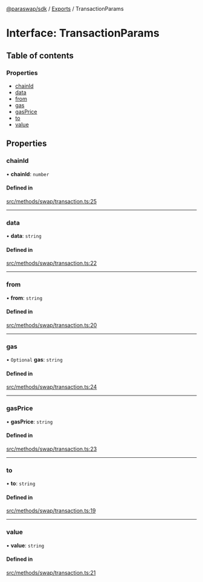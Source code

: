 [@paraswap/sdk](../README.md) / [Exports](../modules.md) / TransactionParams

# Interface: TransactionParams

## Table of contents

### Properties

- [chainId](TransactionParams.md#chainid)
- [data](TransactionParams.md#data)
- [from](TransactionParams.md#from)
- [gas](TransactionParams.md#gas)
- [gasPrice](TransactionParams.md#gasprice)
- [to](TransactionParams.md#to)
- [value](TransactionParams.md#value)

## Properties

### chainId

• **chainId**: `number`

#### Defined in

[src/methods/swap/transaction.ts:25](https://github.com/paraswap/paraswap-sdk/blob/feat/token-transfer-fees-types/src/methods/swap/transaction.ts#L25)

___

### data

• **data**: `string`

#### Defined in

[src/methods/swap/transaction.ts:22](https://github.com/paraswap/paraswap-sdk/blob/feat/token-transfer-fees-types/src/methods/swap/transaction.ts#L22)

___

### from

• **from**: `string`

#### Defined in

[src/methods/swap/transaction.ts:20](https://github.com/paraswap/paraswap-sdk/blob/feat/token-transfer-fees-types/src/methods/swap/transaction.ts#L20)

___

### gas

• `Optional` **gas**: `string`

#### Defined in

[src/methods/swap/transaction.ts:24](https://github.com/paraswap/paraswap-sdk/blob/feat/token-transfer-fees-types/src/methods/swap/transaction.ts#L24)

___

### gasPrice

• **gasPrice**: `string`

#### Defined in

[src/methods/swap/transaction.ts:23](https://github.com/paraswap/paraswap-sdk/blob/feat/token-transfer-fees-types/src/methods/swap/transaction.ts#L23)

___

### to

• **to**: `string`

#### Defined in

[src/methods/swap/transaction.ts:19](https://github.com/paraswap/paraswap-sdk/blob/feat/token-transfer-fees-types/src/methods/swap/transaction.ts#L19)

___

### value

• **value**: `string`

#### Defined in

[src/methods/swap/transaction.ts:21](https://github.com/paraswap/paraswap-sdk/blob/feat/token-transfer-fees-types/src/methods/swap/transaction.ts#L21)
